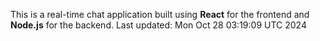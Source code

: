 This is a real-time chat application built using **React** for the frontend and **Node.js** for the backend.
Last updated: Mon Oct 28 03:19:09 UTC 2024
